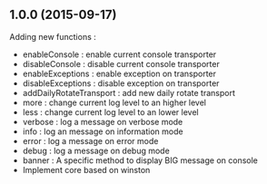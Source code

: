 ## 1.0.0 (2015-09-17)

Adding new functions :

- enableConsole : enable current console transporter
- disableConsole  : disable current console transporter
- enableExceptions : enable exception on transporter
- disableExceptions : disable exception on transporter
- addDailyRotateTransport : add new daily rotate transport
- more : change current log level to an higher level
- less : change current log level to an lower level
- verbose : log a message on verbose mode
- info : log an message on information mode
- error : log a message on error mode
- debug : log a message on debug mode
- banner : A specific method to display BIG message on console
- Implement core based on winston
